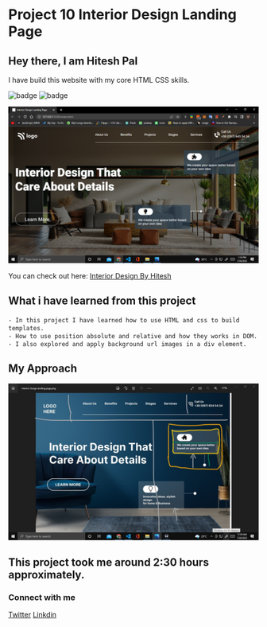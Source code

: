 # Project 10 Interior Design Landing Page

## Hey there, I am Hitesh Pal

I have build this website with my core HTML CSS skills.


![badge](https://img.shields.io/badge/Project%2010-Interior%20Design%20Page-yellowgreen)
![badge](https://img.shields.io/badge/HTML-CSS-green)

![image](./images/completed.png)

You can check out here: [Interior Design By Hitesh](https://justice-by-hitesh.netlify.app/)



## What i have learned from this project

    - In this project I have learned how to use HTML and css to build templates.
    - How to use position absolute and relative and how they works in DOM.
    - I also explored and apply background url images in a div element.

## My Approach

![image](./images/approach.jpg)

## This project took me around 2:30 hours approximately.

### Connect with me 
[Twitter](https://twitter.com/HiteshP25522550) 
[Linkdin](https://www.linkedin.com/in/hitesh-pal-8379011ab/)
